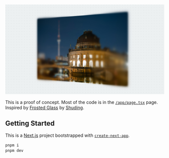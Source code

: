 [![depth-of-field-proof-of-concept](app/opengraph-image.jpg)](https://depth-of-field.vercel.app/)

This is a proof of concept. Most of the code is in the [`/app/page.tsx`](https://github.com/javierbyte/depth-of-field/blob/main/app/page.tsx) page. Inspired by [Frosted Glass](https://frosted-glass.shud.in/) by [Shuding](https://twitter.com/shuding_).

## Getting Started

This is a [Next.js](https://nextjs.org/) project bootstrapped with [`create-next-app`](https://github.com/vercel/next.js/tree/canary/packages/create-next-app).

```bash
pnpm i
pnpm dev
```
